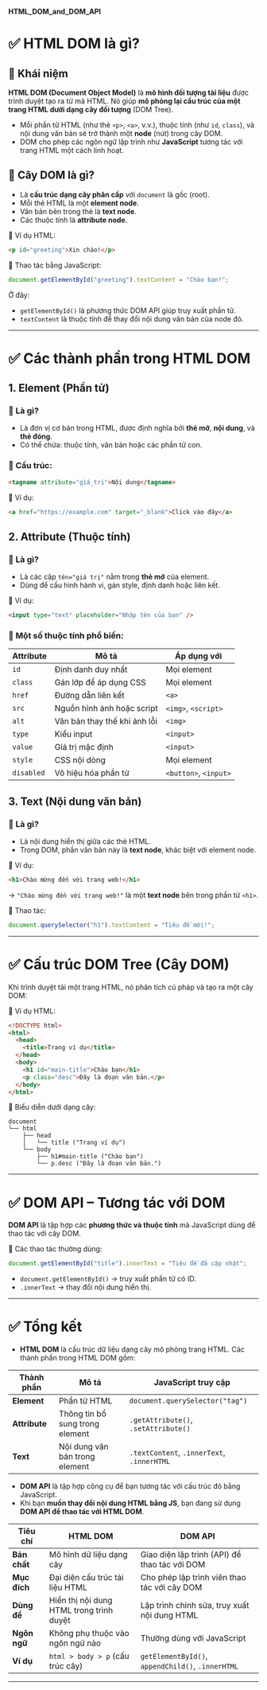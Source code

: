 **HTML_DOM_and_DOM_API**

# ✅ HTML DOM là gì?

## 🔹 Khái niệm

**HTML DOM (Document Object Model)** là **mô hình đối tượng tài liệu** được trình duyệt tạo ra từ mã HTML. Nó giúp **mô phỏng lại cấu trúc của một trang HTML dưới dạng cây đối tượng** (DOM Tree).

* Mỗi phần tử HTML (như thẻ `<p>`, `<a>`, v.v.), thuộc tính (như `id`, `class`), và nội dung văn bản sẽ trở thành một **node** (nút) trong cây DOM.
* DOM cho phép các ngôn ngữ lập trình như **JavaScript** tương tác với trang HTML một cách linh hoạt.

## 🔹 Cây DOM là gì?

* Là **cấu trúc dạng cây phân cấp** với `document` là gốc (root).
* Mỗi thẻ HTML là một **element node**.
* Văn bản bên trong thẻ là **text node**.
* Các thuộc tính là **attribute node**.

📌 Ví dụ HTML:

```html
<p id="greeting">Xin chào!</p>
```

📌 Thao tác bằng JavaScript:

```javascript
document.getElementById("greeting").textContent = "Chào bạn!";
```

Ở đây:

* `getElementById()` là phương thức DOM API giúp truy xuất phần tử.
* `textContent` là thuộc tính để thay đổi nội dung văn bản của node đó.

---

# ✅ Các thành phần trong HTML DOM

## 1. **Element (Phần tử)**

### 🔸 Là gì?

* Là đơn vị cơ bản trong HTML, được định nghĩa bởi **thẻ mở**, **nội dung**, và **thẻ đóng**.
* Có thể chứa: thuộc tính, văn bản hoặc các phần tử con.

### 🔸 Cấu trúc:

```html
<tagname attribute="giá_trị">Nội dung</tagname>
```

📌 Ví dụ:

```html
<a href="https://example.com" target="_blank">Click vào đây</a>
```

## 2. **Attribute (Thuộc tính)**

### 🔸 Là gì?

* Là các cặp `tên="giá trị"` nằm trong **thẻ mở** của element.
* Dùng để cấu hình hành vi, gán style, định danh hoặc liên kết.

📌 Ví dụ:

```html
<input type="text" placeholder="Nhập tên của bạn" />
```

### 🔸 Một số thuộc tính phổ biến:

| Attribute  | Mô tả                        | Áp dụng với           |
| ---------- | ---------------------------- | --------------------- |
| `id`       | Định danh duy nhất           | Mọi element           |
| `class`    | Gán lớp để áp dụng CSS       | Mọi element           |
| `href`     | Đường dẫn liên kết           | `<a>`                 |
| `src`      | Nguồn hình ảnh hoặc script   | `<img>`, `<script>`   |
| `alt`      | Văn bản thay thế khi ảnh lỗi | `<img>`               |
| `type`     | Kiểu input                   | `<input>`             |
| `value`    | Giá trị mặc định             | `<input>`             |
| `style`    | CSS nội dòng                 | Mọi element           |
| `disabled` | Vô hiệu hóa phần tử          | `<button>`, `<input>` |

## 3. **Text (Nội dung văn bản)**

### 🔸 Là gì?

* Là nội dung hiển thị giữa các thẻ HTML.
* Trong DOM, phần văn bản này là **text node**, khác biệt với element node.

📌 Ví dụ:

```html
<h1>Chào mừng đến với trang web!</h1>
```

→ `"Chào mừng đến với trang web!"` là một **text node** bên trong phần tử `<h1>`.

📌 Thao tác:

```javascript
document.querySelector("h1").textContent = "Tiêu đề mới!";
```

---

# ✅ Cấu trúc DOM Tree (Cây DOM)

Khi trình duyệt tải một trang HTML, nó phân tích cú pháp và tạo ra một cây DOM:

📌 Ví dụ HTML:

```html
<!DOCTYPE html>
<html>
  <head>
    <title>Trang ví dụ</title>
  </head>
  <body>
    <h1 id="main-title">Chào bạn</h1>
    <p class="desc">Đây là đoạn văn bản.</p>
  </body>
</html>
```

📌 Biểu diễn dưới dạng cây:

```
document
└── html
    ├── head
    │   └── title ("Trang ví dụ")
    └── body
        ├── h1#main-title ("Chào bạn")
        └── p.desc ("Đây là đoạn văn bản.")
```

---

# ✅ DOM API – Tương tác với DOM

**DOM API** là tập hợp các **phương thức và thuộc tính** mà JavaScript dùng để thao tác với cây DOM.

📌 Các thao tác thường dùng:

```javascript
document.getElementById("title").innerText = "Tiêu đề đã cập nhật";
```

* `document.getElementById()` → truy xuất phần tử có ID.
* `.innerText` → thay đổi nội dung hiển thị.

---

# ✅ Tổng kết

* **HTML DOM** là cấu trúc dữ liệu dạng cây mô phỏng trang HTML. Các thành phần trong HTML DOM gồm:

| Thành phần    | Mô tả                           | JavaScript truy cập                        |
| ------------- | ------------------------------- | ------------------------------------------ |
| **Element**   | Phần tử HTML                    | `document.querySelector("tag")`            |
| **Attribute** | Thông tin bổ sung trong element | `.getAttribute()`, `.setAttribute()`       |
| **Text**      | Nội dung văn bản trong element  | `.textContent`, `.innerText`, `.innerHTML` |

* **DOM API** là tập hợp công cụ để bạn tương tác với cấu trúc đó bằng JavaScript.
* Khi bạn **muốn thay đổi nội dung HTML bằng JS**, bạn đang sử dụng **DOM API để thao tác với HTML DOM**.

| Tiêu chí     | HTML DOM                                 | DOM API                                           |
| ------------ | ---------------------------------------- | ------------------------------------------------- |
| **Bản chất** | Mô hình dữ liệu dạng cây                 | Giao diện lập trình (API) để thao tác với DOM     |
| **Mục đích** | Đại diện cấu trúc tài liệu HTML          | Cho phép lập trình viên thao tác với cây DOM      |
| **Dùng để**  | Hiển thị nội dung HTML trong trình duyệt | Lập trình chỉnh sửa, truy xuất nội dung HTML      |
| **Ngôn ngữ** | Không phụ thuộc vào ngôn ngữ nào         | Thường dùng với JavaScript                        |
| **Ví dụ**    | `html > body > p` (cấu trúc cây)         | `getElementById()`, `appendChild()`, `.innerHTML` |

---
